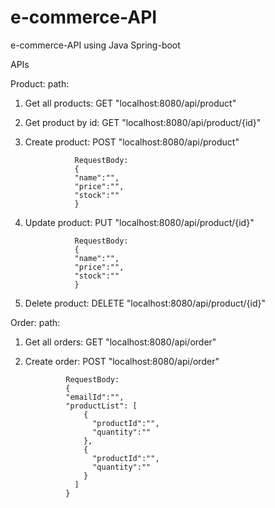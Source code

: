 # e-commerce-API
e-commerce-API using Java Spring-boot

APIs

Product:
path: 
1. Get all products: GET "localhost:8080/api/product"

2. Get product by id: GET "localhost:8080/api/product/{id}"

3. Create product: POST "localhost:8080/api/product"

                  RequestBody:
                  {
                  "name":"",
                  "price":"",
                  "stock":""
                  }

4. Update product: PUT "localhost:8080/api/product/{id}"

                  RequestBody:
                  {
                  "name":"",
                  "price":"",
                  "stock":""
                  }
                  
5. Delete product: DELETE "localhost:8080/api/product/{id}"



Order:
path:
1. Get all orders: GET "localhost:8080/api/order"

2. Create order: POST "localhost:8080/api/order"
                
                RequestBody:
                {
                "emailId":"",
                "productList": [
                    {
                      "productId":"",
                      "quantity":""
                    },
                    {
                      "productId":"",
                      "quantity":""
                    }
                  ]
                }
